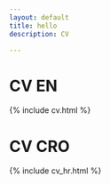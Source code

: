 ```yaml
---
layout: default
title: hello
description: CV

---
```

# CV EN
{% include cv.html %}
# CV CRO
{% include cv_hr.html %}
